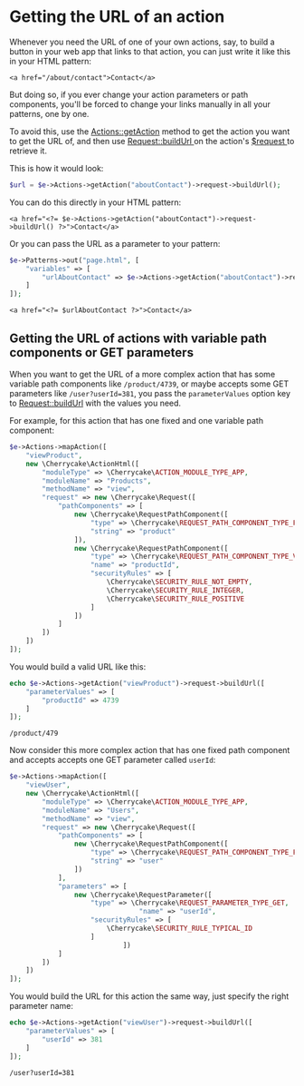 # Getting the URL of an action

Whenever you need the URL of one of your own actions, say, to build a button in your web app that links to that action, you can just write it like this in your HTML pattern:

```markup
<a href="/about/contact">Contact</a>
```

But doing so, if you ever change your action parameters or path components, you'll be forced to change your links manually in all your patterns, one by one.

To avoid this, use the [Actions::getAction](../../reference/core-modules/actions-1/actions.md#getaction) method to get the action you want to get the URL of, and then use [Request::buildUrl ](../../reference/core-classes/request/request-methods.md#buildurl-setup)on the action's [$request ](../../reference/core-classes/action/properties.md#request)to retrieve it.

This is how it would look:

```php
$url = $e->Actions->getAction("aboutContact")->request->buildUrl();
```

You can do this directly in your HTML pattern:

```markup
<a href="<?= $e->Actions->getAction("aboutContact")->request->buildUrl() ?>">Contact</a>
```

Or you can pass the URL as a parameter to your pattern:

```php
$e->Patterns->out("page.html", [
    "variables" => [
        "urlAboutContact" => $e->Actions->getAction("aboutContact")->request->buildUrl()
    ]
]);
```

```markup
<a href="<?= $urlAboutContact ?>">Contact</a>
```

## Getting the URL of  actions with variable path components or GET parameters

When you want to get the URL of a more complex action that has some variable path components like `/product/4739`, or maybe accepts some GET parameters like `/user?userId=381`, you pass the `parameterValues` option key to [Request::buildUrl](../../reference/core-classes/request/request-methods.md#buildurl) with the values you need.

For example, for this action that has one fixed and one variable path component:

```php
$e->Actions->mapAction([
    "viewProduct",
    new \Cherrycake\ActionHtml([
        "moduleType" => \Cherrycake\ACTION_MODULE_TYPE_APP,
        "moduleName" => "Products",
        "methodName" => "view",
        "request" => new \Cherrycake\Request([
            "pathComponents" => [
                new \Cherrycake\RequestPathComponent([
                    "type" => \Cherrycake\REQUEST_PATH_COMPONENT_TYPE_FIXED,
                    "string" => "product"
                ]),
                new \Cherrycake\RequestPathComponent([
                    "type" => \Cherrycake\REQUEST_PATH_COMPONENT_TYPE_VARIABLE_NUMERIC,
                    "name" => "productId",
                    "securityRules" => [
                        \Cherrycake\SECURITY_RULE_NOT_EMPTY,
                        \Cherrycake\SECURITY_RULE_INTEGER,
                        \Cherrycake\SECURITY_RULE_POSITIVE
                    ]
                ])
            ]
        ])
    ])
]);
```

You would build a valid URL like this:

```php
echo $e->Actions->getAction("viewProduct")->request->buildUrl([
    "parameterValues" => [
        "productId" => 4739
    ]
]);
```

```text
/product/479
```

Now consider this more complex action that has one fixed path component and accepts accepts one GET parameter called `userId`:

```php
$e->Actions->mapAction([
    "viewUser",
    new \Cherrycake\ActionHtml([
        "moduleType" => \Cherrycake\ACTION_MODULE_TYPE_APP,
        "moduleName" => "Users",
        "methodName" => "view",
        "request" => new \Cherrycake\Request([
            "pathComponents" => [
                new \Cherrycake\RequestPathComponent([
                    "type" => \Cherrycake\REQUEST_PATH_COMPONENT_TYPE_FIXED,
                    "string" => "user"
                ])
            ],
            "parameters" => [
                new \Cherrycake\RequestParameter([
                    "type" => \Cherrycake\REQUEST_PARAMETER_TYPE_GET,
    						    "name" => "userId",
                    "securityRules" => [
                        \Cherrycake\SECURITY_RULE_TYPICAL_ID
                    ]
    						])
            ]
        ])
    ])
]);
```

You would build the URL for this action the same way, just specify the right parameter name:

```php
echo $e->Actions->getAction("viewUser")->request->buildUrl([
    "parameterValues" => [
        "userId" => 381
    ]
]);
```

```text
/user?userId=381
```

